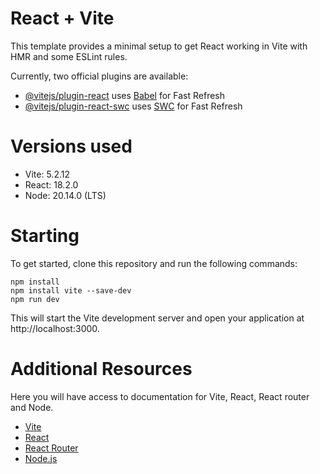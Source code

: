 # React + Vite

This template provides a minimal setup to get React working in Vite with HMR and some ESLint rules.

Currently, two official plugins are available:

- [@vitejs/plugin-react](https://github.com/vitejs/vite-plugin-react/blob/main/packages/plugin-react/README.md) uses [Babel](https://babeljs.io/) for Fast Refresh
- [@vitejs/plugin-react-swc](https://github.com/vitejs/vite-plugin-react-swc) uses [SWC](https://swc.rs/) for Fast Refresh


# Versions used

- Vite: 5.2.12
- React: 18.2.0
- Node: 20.14.0 (LTS)
  
# Starting

To get started, clone this repository and run the following commands:
```
npm install
npm install vite --save-dev
npm run dev
```

This will start the Vite development server and open your application at http://localhost:3000.

# Additional Resources
Here you will have access to documentation for Vite, React, React router and Node.
- [Vite](https://vitejs.dev/guide/)
- [React](https://legacy.reactjs.org/docs/getting-started.html)
- [React Router](https://reacttraining.com/react-router)
- [Node.js](https://nodejs.org/en)
